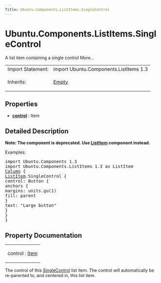 ```yaml
---
Title: Ubuntu.Components.ListItems.SingleControl
---
```


# Ubuntu.Components.ListItems.SingleControl

<span class="subtitle"></span>
<!-- $$$SingleControl-brief -->
<p>A list item containing a single control More...</p>
<!-- @@@SingleControl -->
<table class="alignedsummary">
<tr><td class="memItemLeft rightAlign topAlign"> Import Statement:</td><td class="memItemRight bottomAlign"> import Ubuntu.Components.ListItems 1.3</td></tr><tr><td class="memItemLeft rightAlign topAlign"> Inherits:</td><td class="memItemRight bottomAlign"> <p><a href="Ubuntu.Components.ListItems.Empty.md">Empty</a></p>
</td></tr></table><ul>
</ul>
<h2 id="properties">Properties</h2>
<ul>
<li class="fn"><b><b><a href="#control-prop">control</a></b></b> : Item</li>
</ul>
<!-- $$$SingleControl-description -->
<h2 id="details">Detailed Description</h2>
</p>
<p><b>Note: </b><b>The component is deprecated. Use <a href="Ubuntu.Components.ListItem.md">ListItem</a> component instead.</b></p><p>Examples:</p>
<pre class="qml">import Ubuntu.Components 1.3
import Ubuntu.Components.ListItems 1.3 as ListItem
<span class="type"><a href="../sdk-14.10/QtQuick.Column.md">Column</a></span> {
<span class="type"><a href="Ubuntu.Components.ListItem.md">ListItem</a></span>.SingleControl {
<span class="name">control</span>: <span class="name">Button</span> {
<span class="type">anchors</span> {
<span class="name">margins</span>: <span class="name">units</span>.<span class="name">gu</span>(<span class="number">1</span>)
<span class="name">fill</span>: <span class="name">parent</span>
}
<span class="name">text</span>: <span class="string">&quot;Large button&quot;</span>
}
}
}</pre>
<!-- @@@SingleControl -->
<h2>Property Documentation</h2>
<!-- $$$control -->
<table class="qmlname"><tr valign="top" id="control-prop"><td class="tblQmlPropNode"><p><span class="name">control</span> : <span class="type"><a href="../sdk-14.10/QtQuick.Item.md">Item</a></span></p></td></tr></table><p>The control of this <a href="index.html">SingleControl</a> list item. The control will automatically be re-parented to, and centered in, this list item.</p>
<!-- @@@control -->
<br/>
